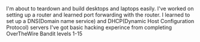 I'm about to teardown and build desktops and laptops easily. 
I've worked on setting up a router and learned port forwarding with the router. 
I learned to set up a DNS(Domain name service) and DHCP(Dynamic Host Configuration Protocol) servers
I've got basic hacking experince from completing OverTheWire Bandit levels 1-15 
